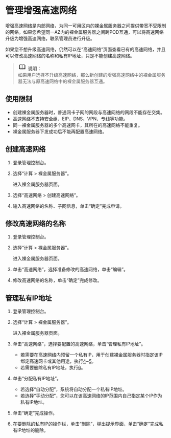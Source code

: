 # 管理增强高速网络<a name="zh-cn_topic_0053537013"></a>

增强高速网络是内部网络，为同一可用区内的裸金属服务器之间提供带宽不受限制的网络。如果您希望同一AZ内的裸金属服务器之间跨POD互通，可以将高速网络升级为增强高速网络，联系管理员进行升级。

如果您不想升级高速网络，仍然可以在“高速网络”页面查看已有的高速网络，并且可以修改高速网络的名称和私有IP地址，只是不能创建高速网络。

>![](public_sys-resources/icon-note.gif) **说明：**   
>如果用户选择不升级高速网络，那么新创建的增强高速网络中的裸金属服务器无法与原高速网络中的裸金属服务器互通。  

## 使用限制<a name="section3172298191210"></a>

-   创建裸金属服务器时，普通网卡子网的网段与高速网络的网段不能存在交集。
-   高速网络不支持安全组、EIP、DNS、VPN、专线等功能。
-   同一裸金属服务器的多个高速网卡，其所在的高速网络不能重复。
-   裸金属服务器下发成功后不能再配置高速网络。

## 创建高速网络<a name="section9719598219"></a>

1.  登录管理控制台。
2.  选择“计算 \> 裸金属服务器”。

    进入裸金属服务器页面。

3.  选择“高速网络 \> 创建高速网络”。
4.  输入高速网络的名称、子网信息，单击“确定”完成申请。

## 修改高速网络的名称<a name="section10841132814213"></a>

1.  登录管理控制台。
2.  选择“计算 \> 裸金属服务器”。

    进入裸金属服务器页面。

3.  单击“高速网络”，选择准备修改的高速网络，单击“编辑”。
4.  修改高速网络的名称，单击“确定”完成修改。

## 管理私有IP地址<a name="section1657616457520"></a>

1.  登录管理控制台。
2.  选择“计算 \> 裸金属服务器”。

    进入裸金属服务器页面。

3.  单击“高速网络”，选择要配置的高速网络，单击“管理私有IP地址”。
    -   若需要在高速网络内预留一个私有IP，用于创建裸金属服务器时指定该IP绑定高速网卡或其他用途，执行[4](#li1182125141618)\~[5](#li1464622114267)。
    -   若需要删除私有IP地址，执行[6](#li20230111011919)。

4.  <a name="li1182125141618"></a>单击“分配私有IP地址”。
    -   若选择“自动分配”，系统将自动分配一个私有IP地址。
    -   若选择“手动分配”，您可以在该高速网络的IP范围内自己指定某个IP作为私有IP地址。

5.  <a name="li1464622114267"></a>单击“确定”完成操作。
6.  <a name="li20230111011919"></a>在要删除的私有IP的操作栏，单击“删除”，弹出提示界面，单击“确定”完成私有IP地址的删除。

